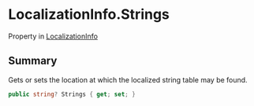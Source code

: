 # LocalizationInfo.Strings

Property in [LocalizationInfo](/docs/api/csharp/yarn.compiler.project.localizationinfo.md)

## Summary


Gets or sets the location at which the localized string table
may be found.


```csharp
public string? Strings { get; set; }
```

